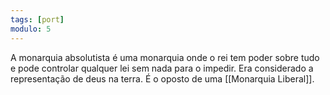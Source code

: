 ```yaml
---
tags: [port]
modulo: 5
---
```


A monarquia absolutista é uma monarquia onde o rei tem poder sobre tudo e pode controlar qualquer lei sem nada para o impedir. Era considerado a representação de deus na terra. É o oposto de uma [[Monarquia Liberal]].